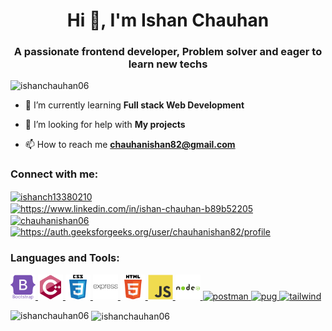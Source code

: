 <h1 align="center">Hi 👋, I'm Ishan Chauhan</h1>
<h3 align="center">A passionate frontend developer, Problem solver and eager to learn new techs</h3>

<p align="left"> <img src="https://komarev.com/ghpvc/?username=ishanchauhan06&label=Profile%20views&color=0e75b6&style=flat" alt="ishanchauhan06" /> </p>

- 🌱 I’m currently learning **Full stack Web Development**

- 🤝 I’m looking for help with **My projects**

- 📫 How to reach me **chauhanishan82@gmail.com**

<h3 align="left"> Connect with me: </h3>
<p align="left">
<a href="https://twitter.com/ishanch13380210" target="blank"><img align="center" src="https://raw.githubusercontent.com/rahuldkjain/github-profile-readme-generator/master/src/images/icons/Social/twitter.svg" alt="ishanch13380210" height="30" width="40" /></a>
<a href="https://linkedin.com/in/https://www.linkedin.com/in/ishan-chauhan-b89b52205" target="blank"><img align="center" src="https://raw.githubusercontent.com/rahuldkjain/github-profile-readme-generator/master/src/images/icons/Social/linked-in-alt.svg" alt="https://www.linkedin.com/in/ishan-chauhan-b89b52205" height="30" width="40" /></a>
<a href="https://www.codechef.com/users/chauhanishan06" target="blank"><img align="center" src="https://cdn.jsdelivr.net/npm/simple-icons@3.1.0/icons/codechef.svg" alt="chauhanishan06" height="30" width="40" /></a>
<a href="https://auth.geeksforgeeks.org/user/https://auth.geeksforgeeks.org/user/chauhanishan82/profile" target="blank"><img align="center" src="https://raw.githubusercontent.com/rahuldkjain/github-profile-readme-generator/master/src/images/icons/Social/geeks-for-geeks.svg" alt="https://auth.geeksforgeeks.org/user/chauhanishan82/profile" height="30" width="40" /></a>
</p>

<h3 align="left">Languages and Tools:</h3>
<p align="left"> <a href="https://getbootstrap.com" target="_blank" rel="noreferrer"> <img src="https://raw.githubusercontent.com/devicons/devicon/master/icons/bootstrap/bootstrap-plain-wordmark.svg" alt="bootstrap" width="40" height="40"/> </a> <a href="https://www.w3schools.com/cpp/" target="_blank" rel="noreferrer"> <img src="https://raw.githubusercontent.com/devicons/devicon/master/icons/cplusplus/cplusplus-original.svg" alt="cplusplus" width="40" height="40"/> </a> <a href="https://www.w3schools.com/css/" target="_blank" rel="noreferrer"> <img src="https://raw.githubusercontent.com/devicons/devicon/master/icons/css3/css3-original-wordmark.svg" alt="css3" width="40" height="40"/> </a> <a href="https://expressjs.com" target="_blank" rel="noreferrer"> <img src="https://raw.githubusercontent.com/devicons/devicon/master/icons/express/express-original-wordmark.svg" alt="express" width="40" height="40"/> </a> <a href="https://www.w3.org/html/" target="_blank" rel="noreferrer"> <img src="https://raw.githubusercontent.com/devicons/devicon/master/icons/html5/html5-original-wordmark.svg" alt="html5" width="40" height="40"/> </a> <a href="https://developer.mozilla.org/en-US/docs/Web/JavaScript" target="_blank" rel="noreferrer"> <img src="https://raw.githubusercontent.com/devicons/devicon/master/icons/javascript/javascript-original.svg" alt="javascript" width="40" height="40"/> </a> <a href="https://nodejs.org" target="_blank" rel="noreferrer"> <img src="https://raw.githubusercontent.com/devicons/devicon/master/icons/nodejs/nodejs-original-wordmark.svg" alt="nodejs" width="40" height="40"/> </a> <a href="https://postman.com" target="_blank" rel="noreferrer"> <img src="https://www.vectorlogo.zone/logos/getpostman/getpostman-icon.svg" alt="postman" width="40" height="40"/> </a> <a href="https://pugjs.org" target="_blank" rel="noreferrer"> <img src="https://cdn.worldvectorlogo.com/logos/pug.svg" alt="pug" width="40" height="40"/> </a> <a href="https://tailwindcss.com/" target="_blank" rel="noreferrer"> <img src="https://www.vectorlogo.zone/logos/tailwindcss/tailwindcss-icon.svg" alt="tailwind" width="40" height="40"/> </a> </p>

<p><img align="left" src="https://github-readme-stats.vercel.app/api/top-langs?username=ishanchauhan06&show_icons=true&locale=en&layout=compact" alt="ishanchauhan06" /></p>

<p>&nbsp;<img align="center" src="https://github-readme-stats.vercel.app/api?username=ishanchauhan06&show_icons=true&locale=en" alt="ishanchauhan06" /></p>

